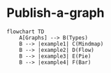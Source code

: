 # Publish-a-graph

```mermaid
flowchart TD
    A[Graphs] --> B(Types)
    B --> |example1| C(Mindmap)
    B --> |example2| D(Flow)  
    B --> |example3| E(Pie)
    B --> |example4| F(Bar)
```
